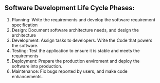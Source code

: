 ## Software Development Life Cycle Phases:
1. Planning: Write the requirements and develop the software requirement specification
2. Design: Document software architecture needs, and design the architecture
3. Development: Assign tasks to developers. Write the Code that powers the software.
4. Testing: Test the application to ensure it is stable and meets the requirements
5. Deployment: Prepare the production enviroment and deploy the software into production.
6. Maintenance: Fix bugs reported by users, and make code enhancements.
